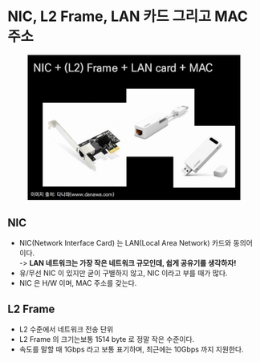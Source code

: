 # NIC, L2 Frame, LAN 카드 그리고 MAC 주소

<figure><img src="../../../.gitbook/assets/image (2) (1).png" alt=""><figcaption></figcaption></figure>

## NIC

* NIC(Network Interface Card) 는 LAN(Local Area Network) 카드와 동의어 이다.\
  \-> **LAN 네트워크는 가장 작은 네트워크 규모인데, 쉽게 공유기를 생각하자!**
* 유/무선 NIC 이 있지만 굳이 구별하지 않고, NIC 이라고 부를 때가 많다.
* NIC 은 H/W 이며, MAC 주소를 갖는다.

## L2 Frame

* L2 수준에서 네트워크 전송 단위
* L2 Frame 의 크기는보통 1514 byte 로 정말 작은 수준이다.
* 속도를 말할 때  1Gbps 라고 보통 표기하며, 최근에는 10Gbps 까지 지원한다.&#x20;

